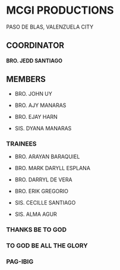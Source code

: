 # MCGI PRODUCTIONS
PASO DE BLAS, VALENZUELA CITY


## COORDINATOR
#### BRO. JEDD SANTIAGO



## MEMBERS
- BRO. JOHN UY
- BRO. AJY MANARAS
- BRO. EJAY HARN
  
- SIS. DYANA MANARAS

### TRAINEES
- BRO. ARAYAN BARAQUIEL
- BRO. MARK DARYLL ESPLANA
- BRO. DARRYL DE VERA
- BRO. ERIK GREGORIO

- SIS. CECILLE SANTIAGO
- SIS. ALMA AGUR

### THANKS BE TO GOD
### TO GOD BE ALL THE GLORY
### PAG-IBIG
